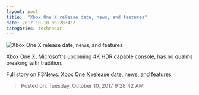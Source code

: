 ```yaml
---
layout: post
title:  "Xbox One X release date, news, and features"
date: 2017-10-10 09:28:42Z
categories: techradar
---
```


![Xbox One X release date, news, and features](http://cdn.mos.cms.futurecdn.net/ixLWnQq8RDZkt5poMiyjJA-1200-80.png)

Xbox One X, Microsoft's upcoming 4K HDR capable console, has no qualms breaking with tradition.


Full story on F3News: [Xbox One X release date, news, and features](http://www.f3nws.com/n/xyGbtB)

> Posted on: Tuesday, October 10, 2017 9:28:42 AM
